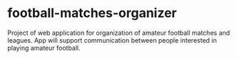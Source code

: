 # football-matches-organizer
Project of web application for organization of amateur football matches and leagues. App will support communication between people interested in playing amateur football.
